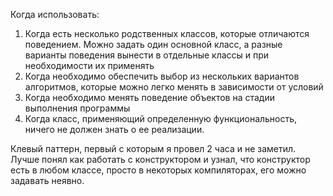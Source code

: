 Когда использовать:
  1. Когда есть несколько родственных классов, которые отличаются поведением. Можно задать один основной класс, а разные варианты поведения вынести в отдельные классы и при необходимости их применять
  2. Когда необходимо обеспечить выбор из нескольких вариантов алгоритмов, которые можно легко менять в зависимости от условий
  3. Когда необходимо менять поведение объектов на стадии выполнения программы
  4. Когда класс, применяющий определенную функциональность, ничего не должен знать о ее реализации.
     
Клевый паттерн, первый с которым я провел 2 часа и не заметил. Лучше понял как работать с конструктором и узнал, что конструктор есть в любом классе, просто в некоторых компиляторах, его можно задавать неявно. 
